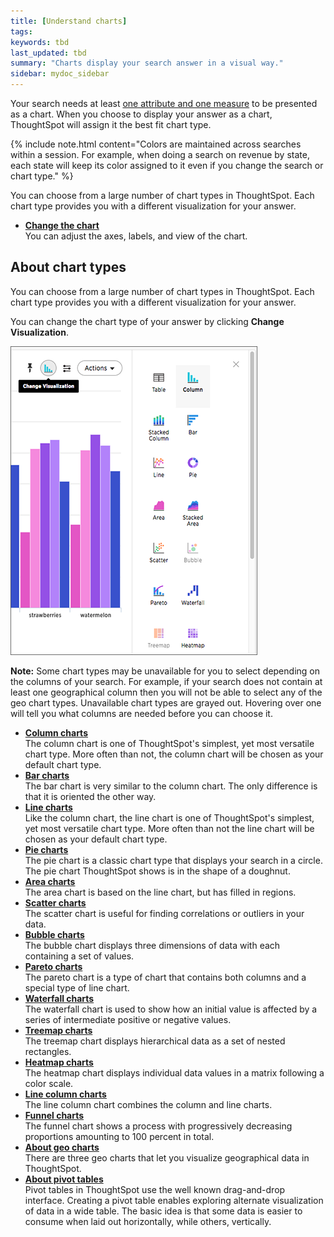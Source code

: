 ```yaml
---
title: [Understand charts]
tags:
keywords: tbd
last_updated: tbd
summary: "Charts display your search answer in a visual way."
sidebar: mydoc_sidebar
---
```

Your search needs at least [one attribute and one measure](about_attributes_and_measures.html#) to be presented as a chart. When you choose to display your answer as a chart, ThoughtSpot will assign it the best fit chart type.

{% include note.html content="Colors are maintained across searches within a session. For example, when doing a search on revenue by state, each state will keep its color assigned to it even if you change the search or chart type." %}

You can choose from a large number of chart types in ThoughtSpot. Each chart type provides you with a different visualization for your answer.
-   **[Change the chart](../../../pages/end_user_guide/end_user_search/change_the_chart.html)**  
You can adjust the axes, labels, and view of the chart.

## About chart types

You can choose from a large number of chart types in ThoughtSpot. Each chart type provides you with a different visualization for your answer.

You can change the chart type of your answer by clicking **Change Visualization**.

 ![](/pages/images/chart_type_icons.png "ThoughtSpot chart types")

**Note:** Some chart types may be unavailable for you to select depending on the columns of your search. For example, if your search does not contain at least one geographical column then you will not be able to select any of the geo chart types. Unavailable chart types are grayed out. Hovering over one will tell you what columns are needed before you can choose it.

-   **[Column charts](../../../pages/end_user_guide/end_user_search/about_column_charts.html)**  
The column chart is one of ThoughtSpot's simplest, yet most versatile chart type. More often than not, the column chart will be chosen as your default chart type.
-   **[Bar charts](../../../pages/end_user_guide/end_user_search/about_bar_charts.html)**  
The bar chart is very similar to the column chart. The only difference is that it is oriented the other way.
-   **[Line charts](../../../pages/end_user_guide/end_user_search/about_line_charts.html)**  
Like the column chart, the line chart is one of ThoughtSpot's simplest, yet most versatile chart type. More often than not the line chart will be chosen as your default chart type.
-   **[Pie charts](../../../pages/end_user_guide/end_user_search/about_pie_charts.html)**  
The pie chart is a classic chart type that displays your search in a circle. The pie chart ThoughtSpot shows is in the shape of a doughnut.
-   **[Area charts](../../../pages/end_user_guide/end_user_search/about_area_charts.html)**  
The area chart is based on the line chart, but has filled in regions.
-   **[Scatter charts](../../../pages/end_user_guide/end_user_search/about_scatter_charts.html)**  
The scatter chart is useful for finding correlations or outliers in your data.
-   **[Bubble charts](../../../pages/end_user_guide/end_user_search/about_bubble_charts.html)**  
The bubble chart displays three dimensions of data with each containing a set of values.
-   **[Pareto charts](../../../pages/end_user_guide/end_user_search/about_pareto_charts.html)**  
The pareto chart is a type of chart that contains both columns and a special type of line chart.
-   **[Waterfall charts](../../../pages/end_user_guide/end_user_search/about_waterfall_charts.html)**  
The waterfall chart is used to show how an initial value is affected by a series of intermediate positive or negative values.
-   **[Treemap charts](../../../pages/end_user_guide/end_user_search/about_treemap_charts.html)**  
The treemap chart displays hierarchical data as a set of nested rectangles.
-   **[Heatmap charts](../../../pages/end_user_guide/end_user_search/about_heatmap_charts.html)**  
The heatmap chart displays individual data values in a matrix following a color scale.
-   **[Line column charts](../../../pages/end_user_guide/end_user_search/about_line_column_charts.html)**  
The line column chart combines the column and line charts.
-   **[Funnel charts](../../../pages/end_user_guide/end_user_search/about_funnel_charts.html)**  
The funnel chart shows a process with progressively decreasing proportions amounting to 100 percent in total.
-   **[About geo charts](../../../pages/end_user_guide/end_user_search/about_geo_charts.html)**  
There are three geo charts that let you visualize geographical data in ThoughtSpot.
-   **[About pivot tables](../../../admin/complex_searches/about_pivoting_a_table.html)**  
Pivot tables in ThoughtSpot use the well known drag-and-drop interface. Creating a pivot table enables exploring alternate visualization of data in a wide table. The basic idea is that some data is easier to consume when laid out horizontally, while others, vertically.
